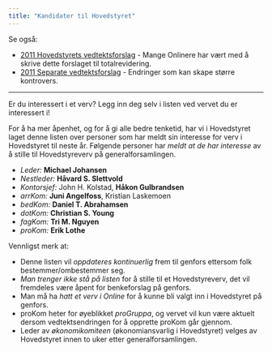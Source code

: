```yaml
---
title: "Kandidater til Hovedstyret"
---
```


Se også:
* [2011 Hovedstyrets vedtektsforslag](https://wiki.online.ntnu.no/generalforsamlinger/2011/hs-vedtektsforslag) - Mange Onlinere har vært med å skrive dette forslaget til totalrevidering.
* [2011 Separate vedtektsforslag](https://wiki.online.ntnu.no/generalforsamlinger/2011/separate-vedtekstforslag) - Endringer som kan skape større kontrovers.

- - -

Er du interessert i et verv? Legg inn deg selv i listen ved vervet du er interessert i!

For å ha mer åpenhet, og for å gi alle bedre tenketid, har vi i Hovedstyret laget denne listen over personer som har meldt sin interesse for verv i Hovedstyret til neste år. Følgende personer har *meldt at de har interesse* av å stille til Hovedstyreverv på generalforsamlingen.

* *Leder:* **Michael Johansen**
* *Nestleder:* **Håvard S. Slettvold**
* *Kontorsjef:* John H. Kolstad, **Håkon Gulbrandsen**
* *arrKom:* **Juni Angelfoss**, Kristian Laskemoen
* *bedKom:* **Daniel T. Abrahamsen**
* *dotKom:* **Christian S. Young**
* *fagKom:* **Tri M. Nguyen**
* *proKom:* **Erik Lothe**

Vennligst merk at:
* Denne listen vil *oppdateres kontinuerlig* frem til genfors ettersom folk bestemmer/ombestemmer seg.
* *Man trenger ikke stå på listen* for å stille til et Hovedstyreverv, det vil fremdeles være åpent for benkeforslag på genfors.
* Man må ha *hatt et verv i Online* for å kunne bli valgt inn i Hovedstyret på genfors.
* proKom heter for øyeblikket *proGruppa*, og vervet vil kun være aktuelt dersom vedtektsendringen for å opprette proKom går gjennom.
* Leder av *økonomikomiteen* (økonomiansvarlig i Hovedstyret) velges av Hovedstyret innen to uker etter generalforsamlingen.